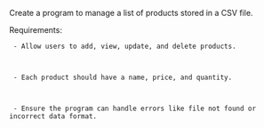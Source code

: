 Create a program to manage a list of products stored in a CSV file.



Requirements:



     - Allow users to add, view, update, and delete products.



     - Each product should have a name, price, and quantity.



     - Ensure the program can handle errors like file not found or incorrect data format.